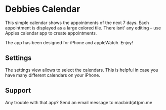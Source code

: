 # Debbies Calendar

This simple calendar shows the appointments of the next 7 days. Each appointment is displayed as a large colored tile.
There isnt' any editing – use Apples calendar app to create appointments.

The app has been designed for iPhone and appleWatch. Enjoy!

## Settings
The settings view allows to select the calendars. This is helpful in case you have many different calendars on your iPhone.

## Support
Any trouble with that app? Send an email message to macbird(at)pm.me
